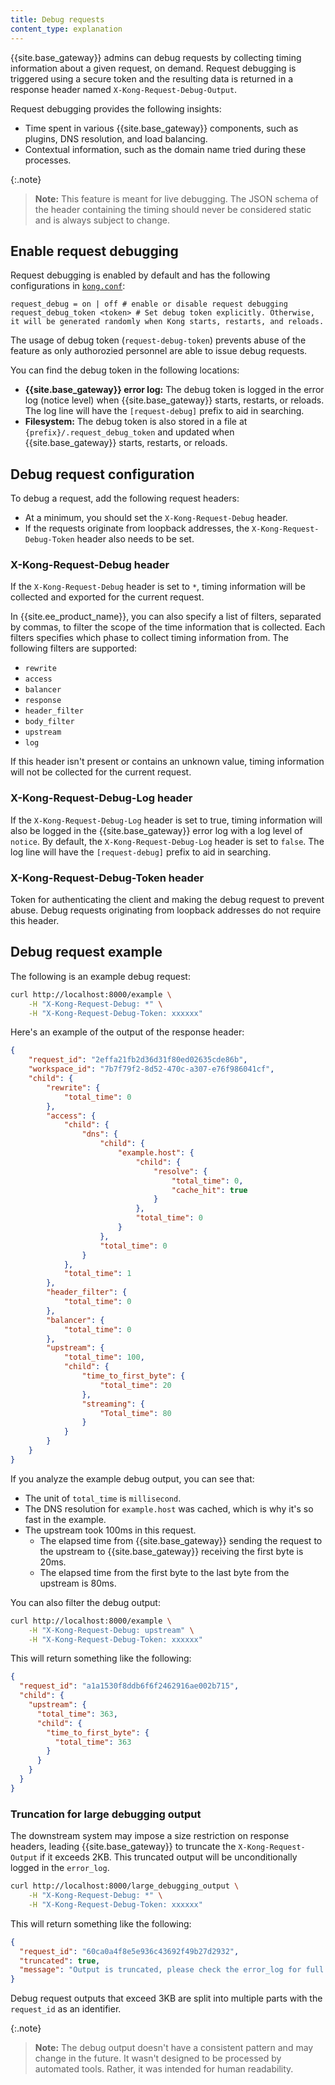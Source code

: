 ```yaml
---
title: Debug requests
content_type: explanation
---
```


{{site.base_gateway}} admins can debug requests by collecting timing information about a given request, on demand. 
Request debugging is triggered using a secure token and the resulting data is returned in a response header named `X-Kong-Request-Debug-Output`. 

Request debugging provides the following insights:
* Time spent in various {{site.base_gateway}} components, such as plugins, DNS resolution, and load balancing. 
* Contextual information, such as the domain name tried during these processes.

{:.note}
> **Note:** This feature is meant for live debugging. The JSON schema of the header containing the timing should never be considered static and is always subject to change.

## Enable request debugging

Request debugging is enabled by default and has the following configurations in [`kong.conf`](/gateway/{{page.kong_version}}/reference/configuration/):

```
request_debug = on | off # enable or disable request debugging
request_debug_token <token> # Set debug token explicitly. Otherwise, it will be generated randomly when Kong starts, restarts, and reloads. 
```

The usage of debug token (`request-debug-token`) prevents abuse of the feature as only authorozied personnel are able to issue debug requests. 

You can find the debug token in the following locations:
* **{{site.base_gateway}} error log:** The debug token is logged in the error log (notice level) when {{site.base_gateway}} starts, restarts, or reloads. The log line will have the `[request-debug]` prefix to aid in searching.
* **Filesystem:** The debug token is also stored in a file at `{prefix}/.request_debug_token` and updated when {{site.base_gateway}} starts, restarts, or reloads.

## Debug request configuration

To debug a request, add the following request headers:
* At a minimum, you should set the `X-Kong-Request-Debug` header. 
* If the requests originate from loopback addresses, the `X-Kong-Request-Debug-Token` header also needs to be set.

### X-Kong-Request-Debug header

If the `X-Kong-Request-Debug` header is set to `*`, timing information will be collected and exported for the current request.

In {{site.ee_product_name}}, you can also specify a list of filters, separated by commas, to filter the scope of the time information that is collected. Each filters specifies which phase to collect timing information from. The following filters are supported:

* `rewrite`
* `access`
* `balancer`
* `response`
* `header_filter`
* `body_filter`
* `upstream`
* `log`

If this header isn't present or contains an unknown value, timing information will not be collected for the current request.

### X-Kong-Request-Debug-Log header

If the `X-Kong-Request-Debug-Log` header is set to true, timing information will also be logged in the {{site.base_gateway}} error log with a log level of `notice`. By default, the `X-Kong-Request-Debug-Log` header is set to `false`. The log line will have the `[request-debug]` prefix to aid in searching.

### X-Kong-Request-Debug-Token header

Token for authenticating the client and making the debug request to prevent abuse. Debug requests originating from loopback addresses do not require this header.


## Debug request example 

The following is an example debug request:

```bash
curl http://localhost:8000/example \
    -H "X-Kong-Request-Debug: *" \
    -H "X-Kong-Request-Debug-Token: xxxxxx"
```

Here's an example of the output of the response header:

```json
{
    "request_id": "2effa21fb2d36d31f80ed02635cde86b",
    "workspace_id": "7b7f79f2-8d52-470c-a307-e76f986041cf",
    "child": {
        "rewrite": {
            "total_time": 0
        },
        "access": {
            "child": {
                "dns": {
                    "child": {
                        "example.host": {
                            "child": {
                                "resolve": {
                                    "total_time": 0,
                                    "cache_hit": true
                                }
                            },
                            "total_time": 0
                        }
                    },
                    "total_time": 0
                }
            },
            "total_time": 1
        },
        "header_filter": {
            "total_time": 0
        },
        "balancer": {
            "total_time": 0
        },
        "upstream": {
            "total_time": 100,
            "child": {
                "time_to_first_byte": {
                    "total_time": 20
                },
                "streaming": {
                    "Total_time": 80
                }
            }
        }
    }
}
```

If you analyze the example debug output, you can see that:
* The unit of `total_time` is `millisecond`.
* The DNS resolution for `example.host` was cached, which is why it's so fast in the example.
* The upstream took 100ms in this request.
    * The elapsed time from {{site.base_gateway}} sending the request to the upstream to {{site.base_gateway}} receiving the first byte is 20ms.
    * The elapsed time from the first byte to the last byte from the upstream is 80ms.

You can also filter the debug output:

```bash
curl http://localhost:8000/example \
    -H "X-Kong-Request-Debug: upstream" \
    -H "X-Kong-Request-Debug-Token: xxxxxx"
```

This will return something like the following:

```json
{
  "request_id": "a1a1530f8ddb6f6f2462916ae002b715",
  "child": {
    "upstream": {
      "total_time": 363,
      "child": {
        "time_to_first_byte": {
          "total_time": 363
        }
      }
    }
  }
}
```

### Truncation for large debugging output

The downstream system may impose a size restriction on response headers, leading {{site.base_gateway}} to truncate the `X-Kong-Request-Output` if it exceeds 2KB. This truncated output will be unconditionally logged in the `error_log`.

```bash
curl http://localhost:8000/large_debugging_output \
    -H "X-Kong-Request-Debug: *" \
    -H "X-Kong-Request-Debug-Token: xxxxxx"
```

This will return something like the following:

```json
{
  "request_id": "60ca0a4f8e5e936c43692f49b27d2932",
  "truncated": true,
  "message": "Output is truncated, please check the error_log for full output by filtering with the request_id."
}
```

Debug request outputs that exceed 3KB are split into multiple parts with the `request_id` as an identifier.

{:.note}
> **Note:** The debug output doesn't have a consistent pattern and may change in the future. It wasn't designed to be processed by automated tools. Rather, it was intended for human readability.

